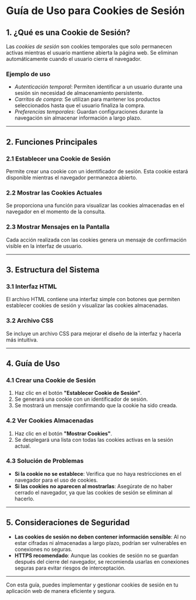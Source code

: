# Guía de Uso para Cookies de Sesión

## 1. ¿Qué es una Cookie de Sesión?

Las *cookies de sesión* son cookies temporales que solo permanecen activas mientras el usuario mantiene abierta la página web. Se eliminan automáticamente cuando el usuario cierra el navegador.

### Ejemplo de uso
- *Autenticación temporal*: Permiten identificar a un usuario durante una sesión sin necesidad de almacenamiento persistente.
- *Carritos de compra*: Se utilizan para mantener los productos seleccionados hasta que el usuario finaliza la compra.
- *Preferencias temporales*: Guardan configuraciones durante la navegación sin almacenar información a largo plazo.

---

## 2. Funciones Principales

### 2.1 Establecer una Cookie de Sesión
Permite crear una cookie con un identificador de sesión. Esta cookie estará disponible mientras el navegador permanezca abierto.

### 2.2 Mostrar las Cookies Actuales
Se proporciona una función para visualizar las cookies almacenadas en el navegador en el momento de la consulta.

### 2.3 Mostrar Mensajes en la Pantalla
Cada acción realizada con las cookies genera un mensaje de confirmación visible en la interfaz de usuario.

---

## 3. Estructura del Sistema

### 3.1 Interfaz HTML
El archivo HTML contiene una interfaz simple con botones que permiten establecer cookies de sesión y visualizar las cookies almacenadas.

### 3.2 Archivo CSS
Se incluye un archivo CSS para mejorar el diseño de la interfaz y hacerla más intuitiva.

---

## 4. Guía de Uso

### 4.1 Crear una Cookie de Sesión
1. Haz clic en el botón **"Establecer Cookie de Sesión"**.
2. Se generará una cookie con un identificador de sesión.
3. Se mostrará un mensaje confirmando que la cookie ha sido creada.

### 4.2 Ver Cookies Almacenadas
1. Haz clic en el botón **"Mostrar Cookies"**.
2. Se desplegará una lista con todas las cookies activas en la sesión actual.

### 4.3 Solución de Problemas
- **Si la cookie no se establece**: Verifica que no haya restricciones en el navegador para el uso de cookies.
- **Si las cookies no aparecen al mostrarlas**: Asegúrate de no haber cerrado el navegador, ya que las cookies de sesión se eliminan al hacerlo.

---

## 5. Consideraciones de Seguridad

- **Las cookies de sesión no deben contener información sensible**: Al no estar cifradas ni almacenadas a largo plazo, podrían ser vulnerables en conexiones no seguras.
- **HTTPS recomendado**: Aunque las cookies de sesión no se guardan después del cierre del navegador, se recomienda usarlas en conexiones seguras para evitar riesgos de interceptación.

---

Con esta guía, puedes implementar y gestionar cookies de sesión en tu aplicación web de manera eficiente y segura.
